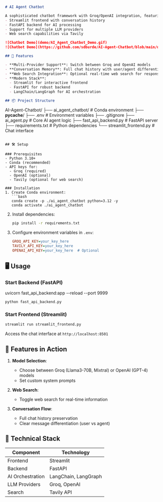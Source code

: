 
```markdown
# AI Agent Chatbot

A sophisticated chatbot framework with Groq/OpenAI integration, featuring:
- Streamlit frontend with conversation history
- FastAPI backend for AI processing
- Support for multiple LLM providers
- Web search capabilities via Tavily

![Chatbot Demo](demo/AI_Agent_Chatbot_Demo.gif)
![Chatbot Demo](https://github.com/sdburde/AI-Agent-Chatbot/blob/main/demo/AI_Agent_Chatbot_GIF.gif)

## 🚀 Features

- **Multi-Provider Support**: Switch between Groq and OpenAI models
- **Conversation Memory**: Full chat history with user/agent differentiation
- **Web Search Integration**: Optional real-time web search for responses
- **Modern Stack**:
  - Streamlit for interactive frontend
  - FastAPI for robust backend
  - LangChain/LangGraph for AI orchestration

## 📦 Project Structure

```
AI-Agent-Chatbot/
├── ai_agent_chatbot/       # Conda environment
├── __pycache__/
├── .env                    # Environment variables
├── .gitignore
├── ai_agent.py             # Core AI agent logic
├── fast_api_backend.py     # FastAPI server
├── requirements.txt        # Python dependencies
└── streamlit_frontend.py   # Chat interface
```

## 🛠️ Setup

### Prerequisites
- Python 3.10+
- Conda (recommended)
- API keys for:
  - Groq (required)
  - OpenAI (optional)
  - Tavily (optional for web search)

### Installation
1. Create Conda environment:
   ```bash
   conda create -p ./ai_agent_chatbot python=3.12 -y
   conda activate ./ai_agent_chatbot
   ```

2. Install dependencies:
   ```bash
   pip install -r requirements.txt
   ```

3. Configure environment variables in `.env`:
   ```ini
   GROQ_API_KEY=your_key_here
   TAVILY_API_KEY=your_key_here
   OPENAI_API_KEY=your_key_here  # Optional
   ```

## 🖥️ Usage

### Start Backend (FastAPI)
uvicorn fast_api_backend:app --reload --port 9999
```bash
python fast_api_backend.py
```

### Start Frontend (Streamlit)
```bash
streamlit run streamlit_frontend.py
```

Access the chat interface at `http://localhost:8501`

## 🌟 Features in Action

1. **Model Selection**:
   - Choose between Groq (Llama3-70B, Mixtral) or OpenAI (GPT-4) models
   - Set custom system prompts

2. **Web Search**:
   - Toggle web search for real-time information

3. **Conversation Flow**:
   - Full chat history preservation
   - Clear message differentiation (user vs agent)

## 🤖 Technical Stack

| Component       | Technology |
|----------------|------------|
| Frontend       | Streamlit  |
| Backend        | FastAPI    |
| AI Orchestration | LangChain, LangGraph |
| LLM Providers  | Groq, OpenAI |
| Search         | Tavily API |


